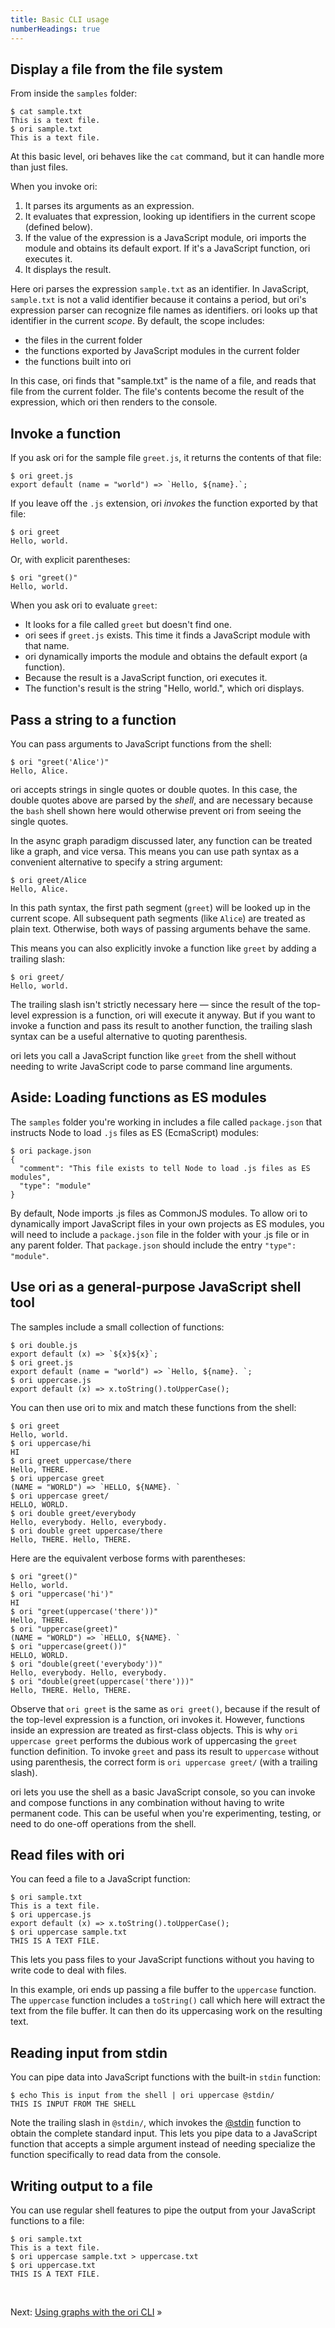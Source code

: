 ```yaml
---
title: Basic CLI usage
numberHeadings: true
---
```


## Display a file from the file system

<span class="tutorialStep"></span> From inside the `samples` folder:

```console
$ cat sample.txt
This is a text file.
$ ori sample.txt
This is a text file.
```

At this basic level, ori behaves like the `cat` command, but it can handle more than just files.

When you invoke ori:

1. It parses its arguments as an expression.
2. It evaluates that expression, looking up identifiers in the current scope (defined below).
3. If the value of the expression is a JavaScript module, ori imports the module and obtains its default export. If it's a JavaScript function, ori executes it.
4. It displays the result.

Here ori parses the expression `sample.txt` as an identifier. In JavaScript, `sample.txt` is not a valid identifier because it contains a period, but ori's expression parser can recognize file names as identifiers. ori looks up that identifier in the current _scope_. By default, the scope includes:

- the files in the current folder
- the functions exported by JavaScript modules in the current folder
- the functions built into ori

In this case, ori finds that "sample.txt" is the name of a file, and reads that file from the current folder. The file's contents become the result of the expression, which ori then renders to the console.

## Invoke a function

<span class="tutorialStep"></span> If you ask ori for the sample file `greet.js`, it returns the contents of that file:

```console
$ ori greet.js
export default (name = "world") => `Hello, ${name}.`;
```

<span class="tutorialStep"></span> If you leave off the `.js` extension, ori _invokes_ the function exported by that file:

```console
$ ori greet
Hello, world.
```

<span class="tutorialStep"></span> Or, with explicit parentheses:

```console
$ ori "greet()"
Hello, world.
```

When you ask ori to evaluate `greet`:

- It looks for a file called `greet` but doesn't find one.
- ori sees if `greet.js` exists. This time it finds a JavaScript module with that name.
- ori dynamically imports the module and obtains the default export (a function).
- Because the result is a JavaScript function, ori executes it.
- The function's result is the string "Hello, world.", which ori displays.

## Pass a string to a function

<span class="tutorialStep"></span> You can pass arguments to JavaScript functions from the shell:

```console
$ ori "greet('Alice')"
Hello, Alice.
```

ori accepts strings in single quotes or double quotes. In this case, the double quotes above are parsed by the _shell_, and are necessary because the `bash` shell shown here would otherwise prevent ori from seeing the single quotes.

<span class="tutorialStep"></span> In the async graph paradigm discussed later, any function can be treated like a graph, and vice versa. This means you can use path syntax as a convenient alternative to specify a string argument:

```console
$ ori greet/Alice
Hello, Alice.
```

In this path syntax, the first path segment (`greet`) will be looked up in the current scope. All subsequent path segments (like `Alice`) are treated as plain text. Otherwise, both ways of passing arguments behave the same.

This means you can also explicitly invoke a function like `greet` by adding a trailing slash:

```console
$ ori greet/
Hello, world.
```

The trailing slash isn't strictly necessary here — since the result of the top-level expression is a function, ori will execute it anyway. But if you want to invoke a function and pass its result to another function, the trailing slash syntax can be a useful alternative to quoting parenthesis.

ori lets you call a JavaScript function like `greet` from the shell without needing to write JavaScript code to parse command line arguments.

## Aside: Loading functions as ES modules

<span class="tutorialStep"></span> The `samples` folder you're working in includes a file called `package.json` that instructs Node to load `.js` files as ES (EcmaScript) modules:

```console
$ ori package.json
{
  "comment": "This file exists to tell Node to load .js files as ES modules",
  "type": "module"
}
```

By default, Node imports .js files as CommonJS modules. To allow ori to dynamically import JavaScript files in your own projects as ES modules, you will need to include a `package.json` file in the folder with your .js file or in any parent folder. That `package.json` should include the entry `"type": "module"`.

## Use ori as a general-purpose JavaScript shell tool

The samples include a small collection of functions:

```console
$ ori double.js
export default (x) => `${x}${x}`;
$ ori greet.js
export default (name = "world") => `Hello, ${name}. `;
$ ori uppercase.js
export default (x) => x.toString().toUpperCase();
```

<span class="tutorialStep"></span> You can then use ori to mix and match these functions from the shell:

```console
$ ori greet
Hello, world.
$ ori uppercase/hi
HI
$ ori greet uppercase/there
Hello, THERE.
$ ori uppercase greet
(NAME = "WORLD") => `HELLO, ${NAME}. `
$ ori uppercase greet/
HELLO, WORLD.
$ ori double greet/everybody
Hello, everybody. Hello, everybody.
$ ori double greet uppercase/there
Hello, THERE. Hello, THERE.
```

Here are the equivalent verbose forms with parentheses:

```console
$ ori "greet()"
Hello, world.
$ ori "uppercase('hi')"
HI
$ ori "greet(uppercase('there'))"
Hello, THERE.
$ ori "uppercase(greet)"
(NAME = "WORLD") => `HELLO, ${NAME}. `
$ ori "uppercase(greet())"
HELLO, WORLD.
$ ori "double(greet('everybody'))"
Hello, everybody. Hello, everybody.
$ ori "double(greet(uppercase('there')))"
Hello, THERE. Hello, THERE.
```

Observe that `ori greet` is the same as `ori greet()`, because if the result of the top-level expression is a function, ori invokes it. However, functions inside an expression are treated as first-class objects. This is why `ori uppercase greet` performs the dubious work of uppercasing the `greet` function definition. To invoke `greet` and pass its result to `uppercase` without using parenthesis, the correct form is `ori uppercase greet/` (with a trailing slash).

ori lets you use the shell as a basic JavaScript console, so you can invoke and compose functions in any combination without having to write permanent code. This can be useful when you're experimenting, testing, or need to do one-off operations from the shell.

## Read files with ori

<span class="tutorialStep"></span> You can feed a file to a JavaScript function:

```console
$ ori sample.txt
This is a text file.
$ ori uppercase.js
export default (x) => x.toString().toUpperCase();
$ ori uppercase sample.txt
THIS IS A TEXT FILE.
```

This lets you pass files to your JavaScript functions without you having to write code to deal with files.

In this example, ori ends up passing a file buffer to the `uppercase` function. The `uppercase` function includes a `toString()` call which here will extract the text from the file buffer. It can then do its uppercasing work on the resulting text.

## Reading input from stdin

<span class="tutorialStep"></span> You can pipe data into JavaScript functions with the built-in `stdin` function:

```console
$ echo This is input from the shell | ori uppercase @stdin/
THIS IS INPUT FROM THE SHELL
```

Note the trailing slash in `@stdin/`, which invokes the [@stdin](/language/@stdin.html) function to obtain the complete standard input. This lets you pipe data to a JavaScript function that accepts a simple argument instead of needing specialize the function specifically to read data from the console.

## Writing output to a file

<span class="tutorialStep"></span> You can use regular shell features to pipe the output from your JavaScript functions to a file:

```console
$ ori sample.txt
This is a text file.
$ ori uppercase sample.txt > uppercase.txt
$ ori uppercase.txt
THIS IS A TEXT FILE.
```

&nbsp;

Next: [Using graphs with the ori CLI](intro3.html) »
